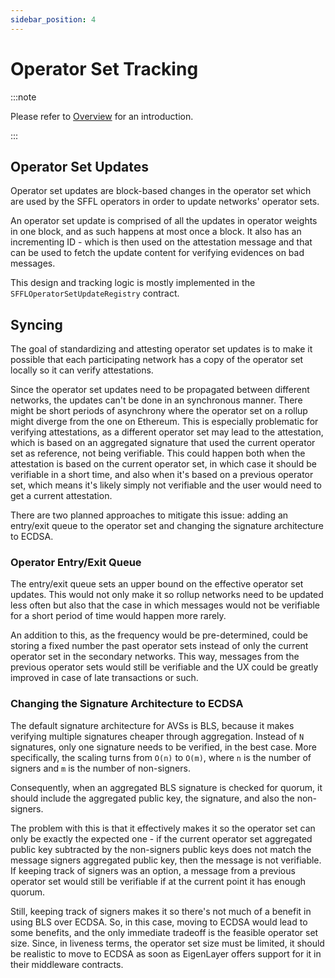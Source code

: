 ```yaml
---
sidebar_position: 4
---
```


# Operator Set Tracking

:::note

Please refer to [Overview](./overview.md) for an introduction.

:::

## Operator Set Updates

Operator set updates are block-based changes in the operator set which are used
by the SFFL operators in order to update networks' operator sets.

An operator set update is comprised of all the updates in operator weights in
one block, and as such happens at most once a block. It also has an
incrementing ID - which is then used on the attestation message and that can be
used to fetch the update content for verifying evidences on bad messages.

This design and tracking logic is mostly implemented in the `SFFLOperatorSetUpdateRegistry` contract.

## Syncing

The goal of standardizing and attesting operator set updates is to make it
possible that each participating network has a copy of the operator set locally
so it can verify attestations.

Since the operator set updates need to be propagated between different networks, the updates can't
be done in an synchronous manner. There might be short periods of asynchrony where the operator set
on a rollup might diverge from the one on Ethereum. This is especially problematic for verifying
attestations, as a different operator set may lead to the attestation, which is based on an
aggregated signature that used the current operator set as reference, not being verifiable. This
could happen both when the attestation is based on the current operator set, in which case it should
be verifiable in a short time, and also when it's based on a previous operator set, which means it's
likely simply not verifiable and the user would need to get a current attestation.

There are two planned approaches to mitigate this issue: adding an entry/exit
queue to the operator set and changing the signature architecture to ECDSA.

### Operator Entry/Exit Queue

The entry/exit queue sets an upper bound on the effective operator set updates. This would not only
make it so rollup networks need to be updated less often but also that the case in which messages
would not be verifiable for a short period of time would happen more rarely.

An addition to this, as the frequency would be pre-determined, could be storing a fixed number the
past operator sets instead of only the current operator set in the secondary networks. This way,
messages from the previous operator sets would still be verifiable and the UX could be greatly
improved in case of late transactions or such.

### Changing the Signature Architecture to ECDSA

The default signature architecture for AVSs is BLS, because it makes verifying multiple signatures
cheaper through aggregation. Instead of `N` signatures, only one signature needs to be verified, in
the best case. More specifically, the scaling turns from `O(n)` to `O(m)`, where `n` is the number
of signers and `m` is the number of non-signers.

Consequently, when an aggregated BLS signature is checked for quorum, it
should include the aggregated public key, the signature, and also the
non-signers.

The problem with this is that it effectively makes it so the operator set can
only be exactly the expected one - if the current operator set aggregated
public key subtracted by the non-signers public keys does not match the message
signers aggregated public key, then the message is not verifiable. If keeping
track of signers was an option, a message from a previous operator set would
still be verifiable if at the current point it has enough quorum.

Still, keeping track of signers makes it so there's not much of a benefit in
using BLS over ECDSA. So, in this case, moving to ECDSA would lead to some
benefits, and the only immediate tradeoff is the feasible operator set size.
Since, in liveness terms, the operator set size must be limited, it should be
realistic to move to ECDSA as soon as EigenLayer offers support for it in their
middleware contracts.
